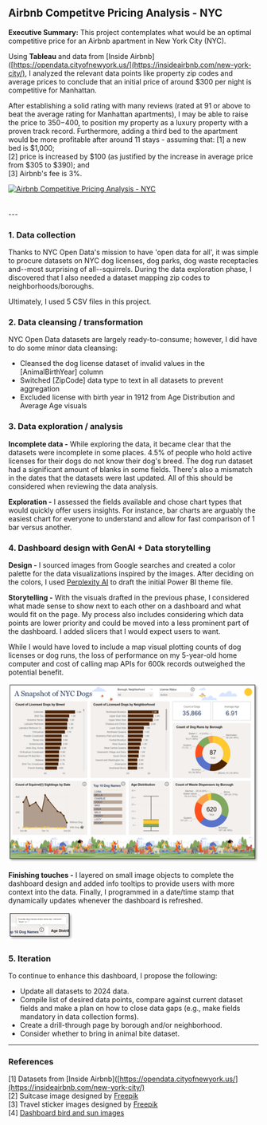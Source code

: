 ## Airbnb Competitve Pricing Analysis - NYC

**Executive Summary:** This project contemplates what would be an optimal competitive price for an Airbnb apartment in New York City (NYC).

Using **Tableau** and data from [Inside Airbnb]([https://opendata.cityofnewyork.us/](https://insideairbnb.com/new-york-city/), I analyzed the relevant data points like property zip codes and average prices to conclude that an initial price of around $300 per night is competitive for Manhattan.   

After establishing a solid rating with many reviews (rated at 91 or above to beat the average rating for Manhattan apartments), I may be able to raise the price to $350-$400, to position my property as a luxury property with a proven track record.  Furthermore, adding a third bed to the apartment would be more profitable after around 11 stays - assuming that:
[1] a new bed is $1,000;
<br>[2] price is increased by $100 (as justified by the increase in average price from $305 to $390); and 
<br>[3] Airbnb's fee is 3%.

<div class='tableauPlaceholder' id='viz1729778668814' style='position: relative'><noscript><a href='#'><img alt='Airbnb Competitive Pricing Analysis - NYC ' src='https:&#47;&#47;public.tableau.com&#47;static&#47;images&#47;Ai&#47;AirbnbCompetitivePricingAnalysis-NYC&#47;AirbnbCompetitivePricingAnalysis&#47;1_rss.png' style='border: none' /></a></noscript><object class='tableauViz'  style='display:none;'><param name='host_url' value='https%3A%2F%2Fpublic.tableau.com%2F' /> <param name='embed_code_version' value='3' /> <param name='site_root' value='' /><param name='name' value='AirbnbCompetitivePricingAnalysis-NYC&#47;AirbnbCompetitivePricingAnalysis' /><param name='tabs' value='no' /><param name='toolbar' value='yes' /><param name='static_image' value='https:&#47;&#47;public.tableau.com&#47;static&#47;images&#47;Ai&#47;AirbnbCompetitivePricingAnalysis-NYC&#47;AirbnbCompetitivePricingAnalysis&#47;1.png' /> <param name='animate_transition' value='yes' /><param name='display_static_image' value='yes' /><param name='display_spinner' value='yes' /><param name='display_overlay' value='yes' /><param name='display_count' value='yes' /><param name='language' value='en-US' /><param name='filter' value='publish=yes' /></object></div>                <script type='text/javascript'>                    var divElement = document.getElementById('viz1729778668814');                    var vizElement = divElement.getElementsByTagName('object')[0];                    if ( divElement.offsetWidth > 800 ) { vizElement.style.width='100%';vizElement.style.height=(divElement.offsetWidth*0.75)+'px';} else if ( divElement.offsetWidth > 500 ) { vizElement.style.width='100%';vizElement.style.height=(divElement.offsetWidth*0.75)+'px';} else { vizElement.style.width='100%';vizElement.style.height='1977px';}                     var scriptElement = document.createElement('script');                    scriptElement.src = 'https://public.tableau.com/javascripts/api/viz_v1.js';                    vizElement.parentNode.insertBefore(scriptElement, vizElement);                </script>

<br>
<br>
---

### 1. Data collection

Thanks to NYC Open Data's mission to have 'open data for all', it was simple to procure datasets on NYC dog licenses, dog parks, dog waste receptacles and--most surprising of all--squirrels.  During the data exploration phase, I discovered that I also needed a dataset mapping zip codes to neighborhoods/boroughs.  

Ultimately, I used 5 CSV files in this project.

### 2. Data cleansing / transformation

NYC Open Data datasets are largely ready-to-consume; however, I did have to do some minor data cleansing:
- Cleansed the dog license dataset of invalid values in the [AnimalBirthYear] column
- Switched [ZipCode] data type to text in all datasets to prevent aggregation
- Excluded license with birth year in 1912 from Age Distribution and Average Age visuals

### 3. Data exploration / analysis

**Incomplete data -** While exploring the data, it became clear that the datasets were incomplete in some places. 4.5% of people who hold active licenses for their dogs do not know their dog's breed.  The dog run dataset had a significant amount of blanks in some fields.  There's also a mismatch in the dates that the datasets were last updated.  All of this should be considered when reviewing the data analysis.

**Exploration -** I assessed the fields available and chose chart types that would quickly offer users insights.  For instance, bar charts are arguably the easiest chart for everyone to understand and allow for fast comparison of 1 bar versus another.

### 4. Dashboard design with GenAI + Data storytelling

**Design -** I sourced images from Google searches and created a color palette for the data visualizations inspired by the images.  After deciding on the colors, I used [Perplexity AI](https://www.perplexity.ai/) to draft the initial Power BI theme file.

**Storytelling -** With the visuals drafted in the previous phase, I considered what made sense to show next to each other on a dashboard and what would fit on the page.  My process also includes considering which data points are lower priority and could be moved into a less prominent part of the dashboard.  I added slicers that I would expect users to want.

While I would have loved to include a map visual plotting counts of dog licenses or dog runs, the loss of performance on my 5-year-old home computer and cost of calling map APIs for 600k records outweighed the potential benefit.

<img src="images/nycdogsscreenshot.png?raw=true"/>

**Finishing touches -** I layered on small image objects to complete the dashboard design and added info tooltips to provide users with more context into the data.  Finally, I programmed in a date/time stamp that dynamically updates whenever the dashboard is refreshed.

<img src="images/infotooltipscreenshot.png?raw=true"/>

### 5. Iteration

To continue to enhance this dashboard, I propose the following:
- Update all datasets to 2024 data.
- Compile list of desired data points, compare against current dataset fields and make a plan on how to close data gaps (e.g., make fields mandatory in data collection forms).
- Create a drill-through page by borough and/or neighborhood.
- Consider whether to bring in animal bite dataset.

---

### References

[1] Datasets from [Inside Airbnb]([https://opendata.cityofnewyork.us/](https://insideairbnb.com/new-york-city/)
<br>[2] Suitcase image designed by [Freepik](https://github.com/user-attachments/assets/516b6759-d6d8-41e2-a0d6-f87a09904269)
<br>[3] Travel sticker images designed by [Freepik](https://www.freepik.com/free-vector/travel-sticker-set_3731900.htm#fromView=search&page=1&position=4&uuid=906bbde3-dffe-47f5-9a5c-3209741d8b38)
<br>[4] [Dashboard bird and sun images](https://designstripe.com/search/assets?style=cheerful)
